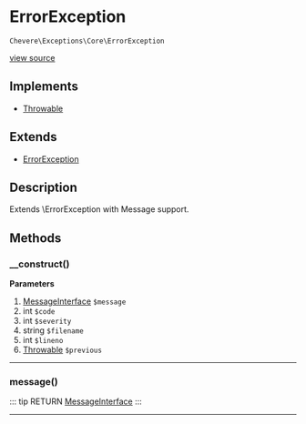# ErrorException

`Chevere\Exceptions\Core\ErrorException`

[view source](https://github.com/chevere/chevere/blob/master/exceptions/Core/ErrorException.php)

## Implements

- [Throwable](https://www.php.net/manual/class.throwable)
## Extends

- [ErrorException](https://www.php.net/manual/class.errorexception)

## Description

Extends \ErrorException with Message support.

## Methods

### __construct()

**Parameters**

1. [MessageInterface](../../Interfaces/Message/MessageInterface.md) `$message`
2. int `$code`
3. int `$severity`
4. string `$filename`
5. int `$lineno`
6. [Throwable](https://www.php.net/manual/class.throwable) `$previous`

---

### message()

::: tip RETURN
[MessageInterface](../../Interfaces/Message/MessageInterface.md)
:::


---

